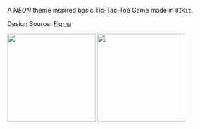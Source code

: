 A *NEON* theme inspired basic Tic-Tac-Toe Game made in `UIKit`.

Design Source: [Figma](https://www.figma.com/file/hAEqFwtfkrKO635ME68KvA/Tic-Tac-Toe-(Interactive-component)-(Community)?type=design&node-id=0-1&mode=design&t=oc68pYhIcl4ZYJ5S-0)

<img src='https://github.com/NikunjMewada/Neon-TicTacToe/assets/41508314/6876f067-8feb-47c8-b57b-d1e7f060b59b' width='200'>
<img src='https://github.com/NikunjMewada/Neon-TicTacToe/assets/41508314/5beddbc4-696c-43c4-ad69-1d26c2eb596a' width='200'>
